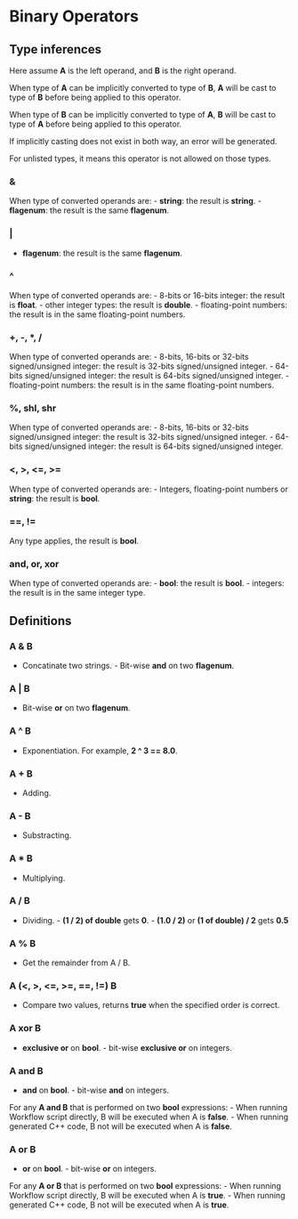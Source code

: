 # Binary Operators

## Type inferences

Here assume **A** is the left operand, and **B** is the right operand.

When type of **A** can be implicitly converted to type of **B**, **A** will be cast to type of **B** before being applied to this operator.

When type of **B** can be implicitly converted to type of **A**, **B** will be cast to type of **A** before being applied to this operator.

If implicitly casting does not exist in both way, an error will be generated.

For unlisted types, it means this operator is not allowed on those types.

### &

When type of converted operands are: - **string**: the result is **string**. - **flagenum**: the result is the same **flagenum**.

### |

- **flagenum**: the result is the same **flagenum**.

### ^

When type of converted operands are: - 8-bits or 16-bits integer: the result is **float**. - other integer types: the result is **double**. - floating-point numbers: the result is in the same floating-point numbers.

### +, -, *, /

When type of converted operands are: - 8-bits, 16-bits or 32-bits signed/unsigned integer: the result is 32-bits signed/unsigned integer. - 64-bits signed/unsigned integer: the result is 64-bits signed/unsigned integer. - floating-point numbers: the result is in the same floating-point numbers.

### %, shl, shr

When type of converted operands are: - 8-bits, 16-bits or 32-bits signed/unsigned integer: the result is 32-bits signed/unsigned integer. - 64-bits signed/unsigned integer: the result is 64-bits signed/unsigned integer.

### \<, \>, \<=, \>=

When type of converted operands are: - Integers, floating-point numbers or **string**: the result is **bool**.

### ==, !=

Any type applies, the result is **bool**.

### and, or, xor

When type of converted operands are: - **bool**: the result is **bool**. - integers: the result is in the same integer type.

## Definitions

### A & B

- Concatinate two strings. - Bit-wise **and** on two **flagenum**.

### A | B

- Bit-wise **or** on two **flagenum**.

### A ^ B

- Exponentiation. For example, **2 ^ 3 == 8.0**.

### A + B

- Adding.

### A - B

- Substracting.

### A * B

- Multiplying.

### A / B

- Dividing. - **(1 / 2) of double** gets **0**. - **(1.0 / 2)** or **(1 of double) / 2** gets **0.5**

### A % B

- Get the remainder from A / B.

### A (\<, \>, \<=, \>=, ==, !=) B

- Compare two values, returns **true** when the specified order is correct.

### A xor B

- **exclusive or** on **bool**. - bit-wise **exclusive or** on integers.

### A and B

- **and** on **bool**. - bit-wise **and** on integers.

For any **A and B** that is performed on two **bool** expressions: - When running Workflow script directly, B will be executed when A is **false**. - When running generated C++ code, B not will be executed when A is **false**.

### A or B

- **or** on **bool**. - bit-wise **or** on integers.

For any **A or B** that is performed on two **bool** expressions: - When running Workflow script directly, B will be executed when A is **true**. - When running generated C++ code, B not will be executed when A is **true**.

